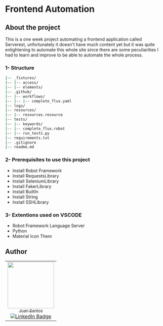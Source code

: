 # Frontend Automation

## About the project
This is a one week project automating a frontend application called Serverest, unfortunately it doesn't have much content yet but it was quite enlightening to automate this whole site since there are some peculiarities I had to learn and improve to be able to automate the whole process.

### 1- Structure

```bash
|-- _fixtures/
|-- |-- access/
|-- |-- elements/
|-- .github/
|-- |-- workflows/
|-- |-- |-- complete_flux.yaml
|-- logs/
|-- resources/
|-- |-- resources.resource
|-- tests/
|-- |-- keywords/
|-- |-- complete_flux.robot
|-- |-- run_tests.py
|-- requirements.txt
|-- .gitignore
|-- readme.md
```
### 2- Prerequisites to use this project

- Install Robot Framework
- Install RequestsLibrary
- Install SeleniumLibrary
- Install FakerLibrary
- Install BuiltIn
- Install String
- Install SSHLibrary

### 3- Extentions used on VSCODE

- Robot Framework Language Server
- Python
- Material Icon Them

## Author

<table>
  <tr>
    <td align="center">
      <a href="https://github.com/tjuant1">
        <img loading="lazy" src="https://avatars.githubusercontent.com/u/102924446?v=4" width="150"><br/>
        <sub>Juan Santos</sub>
      </a><br/>
      <a href="https://www.linkedin.com/in/juan-psantos/">
        <img src="https://img.shields.io/badge/-LinkedIn-blue?style=flat-square&logo=Linkedin&logoColor=white" alt="LinkedIn Badge">
      </a>
    </td>
  </tr>
</table>